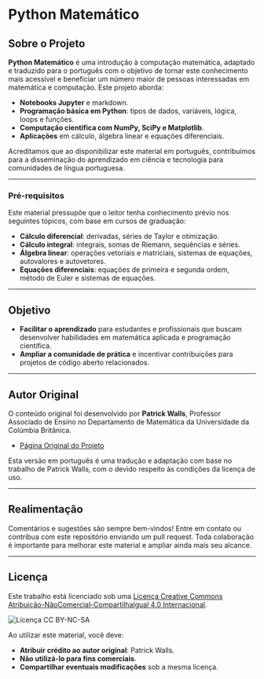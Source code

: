 # Python Matemático

## Sobre o Projeto

**Python Matemático** é uma introdução à computação matemática, adaptado e traduzido para o português com o objetivo de tornar este conhecimento mais acessível e beneficiar um número maior de pessoas interessadas em matemática e computação. Este projeto aborda:

- **Notebooks Jupyter** e markdown.
- **Programação básica em Python**: tipos de dados, variáveis, lógica, loops e funções.
- **Computação científica com NumPy, SciPy e Matplotlib**.
- **Aplicações** em cálculo, álgebra linear e equações diferenciais.

Acreditamos que ao disponibilizar este material em português, contribuímos para a disseminação do aprendizado em ciência e tecnologia para comunidades de língua portuguesa.

---

### Pré-requisitos

Este material pressupõe que o leitor tenha conhecimento prévio nos seguintes tópicos, com base em cursos de graduação:
- **Cálculo diferencial**: derivadas, séries de Taylor e otimização.
- **Cálculo integral**: integrais, somas de Riemann, sequências e séries.
- **Álgebra linear**: operações vetoriais e matriciais, sistemas de equações, autovalores e autovetores.
- **Equações diferenciais**: equações de primeira e segunda ordem, método de Euler e sistemas de equações.

---

## Objetivo

- **Facilitar o aprendizado** para estudantes e profissionais que buscam desenvolver habilidades em matemática aplicada e programação científica.
- **Ampliar a comunidade de prática** e incentivar contribuições para projetos de código aberto relacionados.

---

## Autor Original

O conteúdo original foi desenvolvido por **Patrick Walls**, Professor Associado de Ensino no Departamento de Matemática da Universidade da Colúmbia Britânica.

- [Página Original do Projeto](https://patrickwalls.github.io/mathematicalpython/)

Esta versão em português é uma tradução e adaptação com base no trabalho de Patrick Walls, com o devido respeito às condições da licença de uso.

---

## Realimentação

Comentários e sugestões são sempre bem-vindos! Entre em contato ou contribua com este repositório enviando um pull request. Toda colaboração é importante para melhorar este material e ampliar ainda mais seu alcance.

---

## Licença

Este trabalho está licenciado sob uma [Licença Creative Commons Atribuição-NãoComercial-CompartilhaIgual 4.0 Internacional](https://creativecommons.org/licenses/by-nc-sa/4.0/deed.pt).

![Licença CC BY-NC-SA](https://licensebuttons.net/l/by-nc-sa/4.0/88x31.png)

Ao utilizar este material, você deve:
- **Atribuir crédito ao autor original**: Patrick Walls.
- **Não utilizá-lo para fins comerciais**.
- **Compartilhar eventuais modificações** sob a mesma licença.

